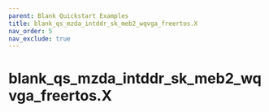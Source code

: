 ```yaml
---
parent: Blank Quickstart Examples
title: blank_qs_mzda_intddr_sk_meb2_wqvga_freertos.X
nav_order: 5
nav_exclude: true
---
```


# blank_qs_mzda_intddr_sk_meb2_wqvga_freertos.X




